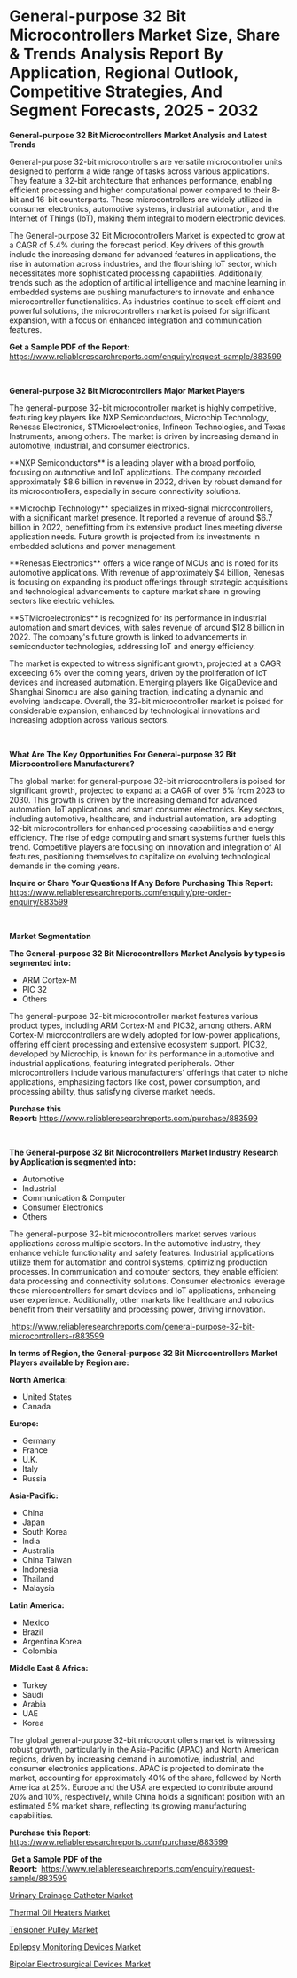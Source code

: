 <p><h1>General-purpose 32 Bit Microcontrollers Market Size, Share & Trends Analysis Report By Application, Regional Outlook, Competitive Strategies, And Segment Forecasts, 2025 - 2032</h1></p><p><strong>General-purpose 32 Bit Microcontrollers Market Analysis and Latest Trends</strong></p>
<p><p>General-purpose 32-bit microcontrollers are versatile microcontroller units designed to perform a wide range of tasks across various applications. They feature a 32-bit architecture that enhances performance, enabling efficient processing and higher computational power compared to their 8-bit and 16-bit counterparts. These microcontrollers are widely utilized in consumer electronics, automotive systems, industrial automation, and the Internet of Things (IoT), making them integral to modern electronic devices.</p><p>The General-purpose 32 Bit Microcontrollers Market is expected to grow at a CAGR of 5.4% during the forecast period. Key drivers of this growth include the increasing demand for advanced features in applications, the rise in automation across industries, and the flourishing IoT sector, which necessitates more sophisticated processing capabilities. Additionally, trends such as the adoption of artificial intelligence and machine learning in embedded systems are pushing manufacturers to innovate and enhance microcontroller functionalities. As industries continue to seek efficient and powerful solutions, the microcontrollers market is poised for significant expansion, with a focus on enhanced integration and communication features.</p></p>
<p><strong>Get a Sample PDF of the Report:&nbsp;</strong> <a href="https://www.reliableresearchreports.com/enquiry/request-sample/883599?utm_campaign=2662&utm_medium=2&utm_source=Github&utm_content=ia&utm_term=11042025&utm_id=general-purpose-32-bit-microcontrollers">https://www.reliableresearchreports.com/enquiry/request-sample/883599</a></p>
<p>&nbsp;</p>
<p><strong>General-purpose 32 Bit Microcontrollers Major Market Players</strong></p>
<p><p>The general-purpose 32-bit microcontroller market is highly competitive, featuring key players like NXP Semiconductors, Microchip Technology, Renesas Electronics, STMicroelectronics, Infineon Technologies, and Texas Instruments, among others. The market is driven by increasing demand in automotive, industrial, and consumer electronics.</p><p>**NXP Semiconductors** is a leading player with a broad portfolio, focusing on automotive and IoT applications. The company recorded approximately $8.6 billion in revenue in 2022, driven by robust demand for its microcontrollers, especially in secure connectivity solutions.</p><p>**Microchip Technology** specializes in mixed-signal microcontrollers, with a significant market presence. It reported a revenue of around $6.7 billion in 2022, benefitting from its extensive product lines meeting diverse application needs. Future growth is projected from its investments in embedded solutions and power management.</p><p>**Renesas Electronics** offers a wide range of MCUs and is noted for its automotive applications. With revenue of approximately $4 billion, Renesas is focusing on expanding its product offerings through strategic acquisitions and technological advancements to capture market share in growing sectors like electric vehicles.</p><p>**STMicroelectronics** is recognized for its performance in industrial automation and smart devices, with sales revenue of around $12.8 billion in 2022. The company's future growth is linked to advancements in semiconductor technologies, addressing IoT and energy efficiency.</p><p>The market is expected to witness significant growth, projected at a CAGR exceeding 6% over the coming years, driven by the proliferation of IoT devices and increased automation. Emerging players like GigaDevice and Shanghai Sinomcu are also gaining traction, indicating a dynamic and evolving landscape. Overall, the 32-bit microcontroller market is poised for considerable expansion, enhanced by technological innovations and increasing adoption across various sectors.</p></p>
<p>&nbsp;</p>
<p><strong>What Are The Key Opportunities For General-purpose 32 Bit Microcontrollers Manufacturers?</strong></p>
<p><p>The global market for general-purpose 32-bit microcontrollers is poised for significant growth, projected to expand at a CAGR of over 6% from 2023 to 2030. This growth is driven by the increasing demand for advanced automation, IoT applications, and smart consumer electronics. Key sectors, including automotive, healthcare, and industrial automation, are adopting 32-bit microcontrollers for enhanced processing capabilities and energy efficiency. The rise of edge computing and smart systems further fuels this trend. Competitive players are focusing on innovation and integration of AI features, positioning themselves to capitalize on evolving technological demands in the coming years.</p></p>
<p><strong>Inquire or Share Your Questions If Any Before Purchasing This Report:</strong> <a href="https://www.reliableresearchreports.com/enquiry/pre-order-enquiry/883599?utm_campaign=2662&utm_medium=2&utm_source=Github&utm_content=ia&utm_term=11042025&utm_id=general-purpose-32-bit-microcontrollers">https://www.reliableresearchreports.com/enquiry/pre-order-enquiry/883599</a></p>
<p>&nbsp;</p>
<p><strong>Market Segmentation</strong></p>
<p><strong>The General-purpose 32 Bit Microcontrollers Market Analysis by types is segmented into:</strong></p>
<p><ul><li>ARM Cortex-M</li><li>PIC 32</li><li>Others</li></ul></p>
<p><p>The general-purpose 32-bit microcontroller market features various product types, including ARM Cortex-M and PIC32, among others. ARM Cortex-M microcontrollers are widely adopted for low-power applications, offering efficient processing and extensive ecosystem support. PIC32, developed by Microchip, is known for its performance in automotive and industrial applications, featuring integrated peripherals. Other microcontrollers include various manufacturers' offerings that cater to niche applications, emphasizing factors like cost, power consumption, and processing ability, thus satisfying diverse market needs.</p></p>
<p><strong>Purchase this Report:&nbsp;</strong><a href="https://www.reliableresearchreports.com/purchase/883599?utm_campaign=2662&utm_medium=2&utm_source=Github&utm_content=ia&utm_term=11042025&utm_id=general-purpose-32-bit-microcontrollers">https://www.reliableresearchreports.com/purchase/883599</a></p>
<p>&nbsp;</p>
<p><strong>The General-purpose 32 Bit Microcontrollers Market Industry Research by Application is segmented into:</strong></p>
<p><ul><li>Automotive</li><li>Industrial</li><li>Communication & Computer</li><li>Consumer Electronics</li><li>Others</li></ul></p>
<p><p>The general-purpose 32-bit microcontrollers market serves various applications across multiple sectors. In the automotive industry, they enhance vehicle functionality and safety features. Industrial applications utilize them for automation and control systems, optimizing production processes. In communication and computer sectors, they enable efficient data processing and connectivity solutions. Consumer electronics leverage these microcontrollers for smart devices and IoT applications, enhancing user experience. Additionally, other markets like healthcare and robotics benefit from their versatility and processing power, driving innovation.</p></p>
<p><a href="https://www.reliableresearchreports.com/general-purpose-32-bit-microcontrollers-r883599?utm_campaign=2662&utm_medium=2&utm_source=Github&utm_content=ia&utm_term=11042025&utm_id=general-purpose-32-bit-microcontrollers">&nbsp;https://www.reliableresearchreports.com/general-purpose-32-bit-microcontrollers-r883599</a></p>
<p><strong>In terms of Region, the General-purpose 32 Bit Microcontrollers Market Players available by Region are:</strong></p>
<p>
    <p> <strong> North America: </strong>
        <ul>
            <li>United States</li>
            <li>Canada</li>
        </ul>
        </p> 
    <p> <strong> Europe: </strong>
        <ul>
            <li>Germany</li>
            <li>France</li>
            <li>U.K.</li>
            <li>Italy</li>
            <li>Russia</li>
        </ul>
        </p> 
    <p> <strong> Asia-Pacific: </strong>
        <ul>
            <li>China</li>
            <li>Japan</li>
            <li>South Korea</li>
            <li>India</li>
            <li>Australia</li>
            <li>China Taiwan</li>
            <li>Indonesia</li>
            <li>Thailand</li>
            <li>Malaysia</li>
        </ul>
        </p> 
    <p> <strong> Latin America: </strong>
        <ul>
            <li>Mexico</li>
            <li>Brazil</li>
            <li>Argentina Korea</li>
            <li>Colombia</li>
        </ul>
        </p> 
    <p> <strong> Middle East & Africa: </strong>
        <ul>
            <li>Turkey</li>
            <li>Saudi</li>
            <li>Arabia</li>
            <li>UAE</li>
            <li>Korea</li>
        </ul>
    </p>
    </p>
<p><p>The global general-purpose 32-bit microcontrollers market is witnessing robust growth, particularly in the Asia-Pacific (APAC) and North American regions, driven by increasing demand in automotive, industrial, and consumer electronics applications. APAC is projected to dominate the market, accounting for approximately 40% of the share, followed by North America at 25%. Europe and the USA are expected to contribute around 20% and 10%, respectively, while China holds a significant position with an estimated 5% market share, reflecting its growing manufacturing capabilities.</p></p>
<p><strong>Purchase this Report: </strong><a href="https://www.reliableresearchreports.com/purchase/883599?utm_campaign=2662&utm_medium=2&utm_source=Github&utm_content=ia&utm_term=11042025&utm_id=general-purpose-32-bit-microcontrollers">https://www.reliableresearchreports.com/purchase/883599</a></p>
<p>&nbsp;<strong>Get a Sample PDF of the Report:&nbsp;&nbsp;</strong><a href="https://www.reliableresearchreports.com/enquiry/request-sample/883599?utm_campaign=2662&utm_medium=2&utm_source=Github&utm_content=ia&utm_term=11042025&utm_id=general-purpose-32-bit-microcontrollers">https://www.reliableresearchreports.com/enquiry/request-sample/883599</a></p>
<p><strong></strong></p>
<p><p><a href="https://www.linkedin.com/pulse/urinary-drainage-catheter-market-overview-size-value-share-tculf?utm_campaign=2662&utm_medium=2&utm_source=Github&utm_content=ia&utm_term=11042025&utm_id=general-purpose-32-bit-microcontrollers">Urinary Drainage Catheter Market</a></p><p><a href="https://github.com/kitsossadien/Market-Research-Report-List-1/blob/main/thermal-oil-heaters-market.md?utm_campaign=2662&utm_medium=2&utm_source=Github&utm_content=ia&utm_term=11042025&utm_id=general-purpose-32-bit-microcontrollers">Thermal Oil Heaters Market</a></p><p><a href="https://github.com/olesjaquah/Market-Research-Report-List-1/blob/main/tensioner-pulley-market.md?utm_campaign=2662&utm_medium=2&utm_source=Github&utm_content=ia&utm_term=11042025&utm_id=general-purpose-32-bit-microcontrollers">Tensioner Pulley Market</a></p><p><a href="https://www.linkedin.com/pulse/epilepsy-monitoring-devices-market-size-2025-2032-technology-4warf?utm_campaign=2662&utm_medium=2&utm_source=Github&utm_content=ia&utm_term=11042025&utm_id=general-purpose-32-bit-microcontrollers">Epilepsy Monitoring Devices Market</a></p><p><a href="https://www.linkedin.com/pulse/bipolar-electrosurgical-devices-market-report-industry-drivers-xz8jf?utm_campaign=2662&utm_medium=2&utm_source=Github&utm_content=ia&utm_term=11042025&utm_id=general-purpose-32-bit-microcontrollers">Bipolar Electrosurgical Devices Market</a></p></p>